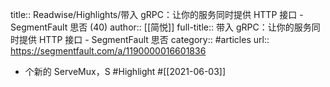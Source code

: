 title:: Readwise/Highlights/带入 gRPC：让你的服务同时提供 HTTP 接口 - SegmentFault 思否 (40)
author:: [[简悦]]
full-title:: 带入 gRPC：让你的服务同时提供 HTTP 接口 - SegmentFault 思否
category:: #articles
url:: https://segmentfault.com/a/1190000016601836

- 个新的 ServeMux，S #Highlight #[[2021-06-03]]